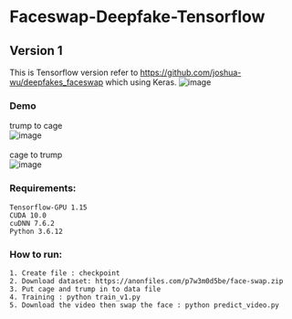 # Faceswap-Deepfake-Tensorflow
## Version 1
This is Tensorflow version refer to https://github.com/joshua-wu/deepfakes_faceswap which using Keras.
![image](https://github.com/DoraemonHank/Faceswap-Deepfake-Tensorflow/blob/main/image/output.jpg)
### Demo
trump to cage   
![image](https://github.com/DoraemonHank/Faceswap-Deepfake-Tensorflow/blob/main/image/afyx7-zdfcc.gif)
<br>
<br>
cage to trump
<br>
![image](https://github.com/DoraemonHank/Faceswap-Deepfake-Tensorflow/blob/main/image/x6l5w-gcv3n.gif)        
### Requirements:
    Tensorflow-GPU 1.15
    CUDA 10.0
    cuDNN 7.6.2
    Python 3.6.12
### How to run:
    1. Create file : checkpoint
    2. Download dataset: https://anonfiles.com/p7w3m0d5be/face-swap.zip
    3. Put cage and trump in to data file
    4. Training : python train_v1.py
    5. Download the video then swap the face : python predict_video.py


